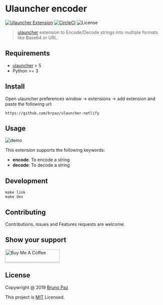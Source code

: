 # Ulauncher encoder

[![Ulauncher Extension](https://img.shields.io/badge/Ulauncher-Extension-green.svg?style=for-the-badge)](https://ext.ulauncher.io/-/github-brpaz-ulauncher-encoder)
[![CircleCI](https://img.shields.io/circleci/build/github/brpaz/ulauncher-encoder.svg?style=for-the-badge)](https://circleci.com/gh/brpaz/ulauncher-encoder)
![License](https://img.shields.io/github/license/brpaz/ulauncher-encoder.svg?style=for-the-badge)

> [ulauncher](https://ulauncher.io/) extension to Encode/Decode strings into multiple formats like Base64 or URL.

## Requirements

* [ulauncher](https://ulauncher.io/) > 5
* Python >= 3

## Install

Open ulauncher preferences window -> extensions -> add extension and paste the following url:

```https://github.com/brpaz/ulauncher-netlify```

## Usage

![demo](demo.gif)

This extension supports the following keywords:

* **encode**: To encode a string
* **decode**: To decode a string

## Development

```
make link
make dev
```

## Contributing

Contributions, issues and Features requests are welcome.

## Show your support

<a href="https://www.buymeacoffee.com/Z1Bu6asGV" target="_blank"><img src="https://www.buymeacoffee.com/assets/img/custom_images/orange_img.png" alt="Buy Me A Coffee" style="height: 41px !important;width: 174px !important;box-shadow: 0px 3px 2px 0px rgba(190, 190, 190, 0.5) !important;-webkit-box-shadow: 0px 3px 2px 0px rgba(190, 190, 190, 0.5) !important;" ></a>

## License 

Copywright @ 2019 [Bruno Paz](https://github.com/brpaz)

This project is [MIT](LLICENSE) Licensed.

